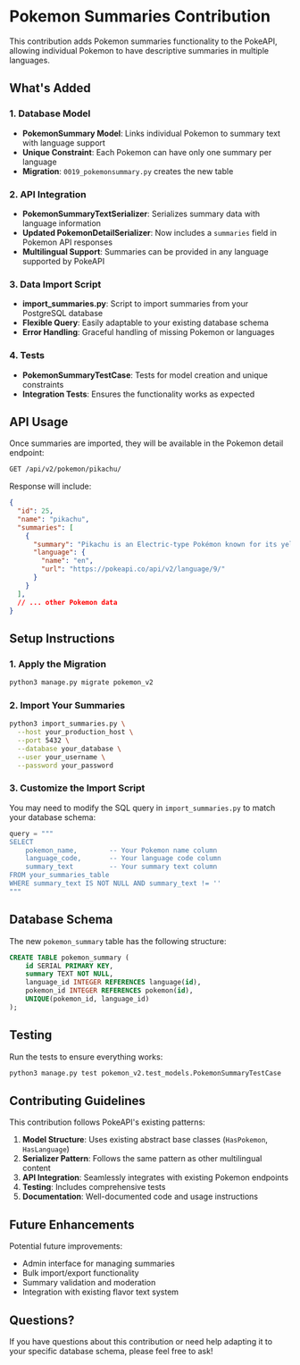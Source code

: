 # Pokemon Summaries Contribution

This contribution adds Pokemon summaries functionality to the PokeAPI, allowing individual Pokemon to have descriptive summaries in multiple languages.

## What's Added

### 1. Database Model
- **PokemonSummary Model**: Links individual Pokemon to summary text with language support
- **Unique Constraint**: Each Pokemon can have only one summary per language
- **Migration**: `0019_pokemonsummary.py` creates the new table

### 2. API Integration
- **PokemonSummaryTextSerializer**: Serializes summary data with language information
- **Updated PokemonDetailSerializer**: Now includes a `summaries` field in Pokemon API responses
- **Multilingual Support**: Summaries can be provided in any language supported by PokeAPI

### 3. Data Import Script
- **import_summaries.py**: Script to import summaries from your PostgreSQL database
- **Flexible Query**: Easily adaptable to your existing database schema
- **Error Handling**: Graceful handling of missing Pokemon or languages

### 4. Tests
- **PokemonSummaryTestCase**: Tests for model creation and unique constraints
- **Integration Tests**: Ensures the functionality works as expected

## API Usage

Once summaries are imported, they will be available in the Pokemon detail endpoint:

```bash
GET /api/v2/pokemon/pikachu/
```

Response will include:
```json
{
  "id": 25,
  "name": "pikachu",
  "summaries": [
    {
      "summary": "Pikachu is an Electric-type Pokémon known for its yellow fur and red cheeks.",
      "language": {
        "name": "en",
        "url": "https://pokeapi.co/api/v2/language/9/"
      }
    }
  ],
  // ... other Pokemon data
}
```

## Setup Instructions

### 1. Apply the Migration
```bash
python3 manage.py migrate pokemon_v2
```

### 2. Import Your Summaries
```bash
python3 import_summaries.py \
  --host your_production_host \
  --port 5432 \
  --database your_database \
  --user your_username \
  --password your_password
```

### 3. Customize the Import Script
You may need to modify the SQL query in `import_summaries.py` to match your database schema:

```python
query = """
SELECT 
    pokemon_name,        -- Your Pokemon name column
    language_code,       -- Your language code column  
    summary_text         -- Your summary text column
FROM your_summaries_table
WHERE summary_text IS NOT NULL AND summary_text != ''
"""
```

## Database Schema

The new `pokemon_summary` table has the following structure:

```sql
CREATE TABLE pokemon_summary (
    id SERIAL PRIMARY KEY,
    summary TEXT NOT NULL,
    language_id INTEGER REFERENCES language(id),
    pokemon_id INTEGER REFERENCES pokemon(id),
    UNIQUE(pokemon_id, language_id)
);
```

## Testing

Run the tests to ensure everything works:

```bash
python3 manage.py test pokemon_v2.test_models.PokemonSummaryTestCase
```

## Contributing Guidelines

This contribution follows PokeAPI's existing patterns:

1. **Model Structure**: Uses existing abstract base classes (`HasPokemon`, `HasLanguage`)
2. **Serializer Pattern**: Follows the same pattern as other multilingual content
3. **API Integration**: Seamlessly integrates with existing Pokemon endpoints
4. **Testing**: Includes comprehensive tests
5. **Documentation**: Well-documented code and usage instructions

## Future Enhancements

Potential future improvements:
- Admin interface for managing summaries
- Bulk import/export functionality
- Summary validation and moderation
- Integration with existing flavor text system

## Questions?

If you have questions about this contribution or need help adapting it to your specific database schema, please feel free to ask!

